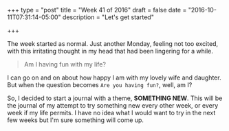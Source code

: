 +++
type = "post"
title = "Week 41 of 2016"
draft = false
date = "2016-10-11T07:31:14-05:00"
description = "Let's get started"

+++

The week started as normal. Just another Monday, feeling not too excited, with this irritating
thought in my head that had been lingering for a while.

> Am I having fun with my life?

I can go on and on about how happy I am with my lovely wife and daughter. But when the question
becomes `Are you having fun?`, well, am I?

So, I decided to start a journal with a theme, **SOMETHING NEW**. This will be the journal of
my attempt to try something new every other week, or every week if my life permits. I have no idea
what I would want to try in the next few weeks but I'm sure something will come up.
